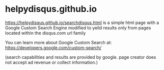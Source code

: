 # helpydisqus.github.io

https://helpydisqus.github.io/searchdisqus.html is a simple html page with a Google Custom Search Engine modified to yeild results only from pages located within the disqus.com url family

You can learn more about Google Custom Search at: https://developers.google.com/custom-search/

(search capabilities and results are provided by google. page creator does not accept ad revenue or collect information.)
